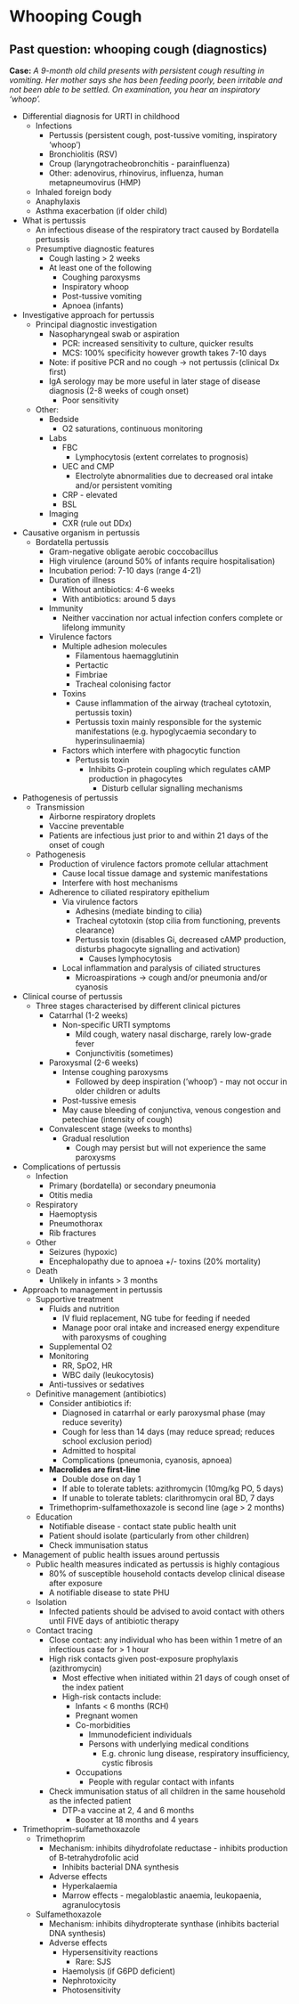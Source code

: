 # Whooping Cough

## Past question: **whooping cough** (diagnostics)

**Case:** *A 9-month old child presents with persistent cough resulting in vomiting. Her mother says she has been feeding poorly, been irritable and not been able to be settled. On examination, you hear an inspiratory ‘whoop’.*

- Differential diagnosis for URTI in childhood
    - Infections
        - Pertussis (persistent cough, post-tussive vomiting, inspiratory ‘whoop’)
        - Bronchiolitis (RSV)
        - Croup (laryngotracheobronchitis - parainfluenza)
        - Other: adenovirus, rhinovirus, influenza, human metapneumovirus (HMP)
    - Inhaled foreign body
    - Anaphylaxis
    - Asthma exacerbation (if older child)
- What is pertussis
    - An infectious disease of the respiratory tract caused by Bordatella pertussis
    - Presumptive diagnostic features
        - Cough lasting > 2 weeks
        - At least one of the following
            - Coughing paroxysms
            - Inspiratory whoop
            - Post-tussive vomiting
            - Apnoea (infants)
- Investigative approach for pertussis
    - Principal diagnostic investigation
        - Nasopharyngeal swab or aspiration
            - PCR: increased sensitivity to culture, quicker results
            - MCS: 100% specificity however growth takes 7-10 days
        - Note: if positive PCR and no cough → not pertussis (clinical Dx first)
        - IgA serology may be more useful in later stage of disease diagnosis (2-8 weeks of cough onset)
            - Poor sensitivity
    - Other:
        - Bedside
            - O2 saturations, continuous monitoring
        - Labs
            - FBC
                - Lymphocytosis (extent correlates to prognosis)
            - UEC and CMP
                - Electrolyte abnormalities due to decreased oral intake and/or persistent vomiting
            - CRP - elevated
            - BSL
        - Imaging
            - CXR (rule out DDx)
- Causative organism in pertussis
    - Bordatella pertussis
        - Gram-negative obligate aerobic coccobacillus
        - High virulence (around 50% of infants require hospitalisation)
        - Incubation period: 7-10 days (range 4-21)
        - Duration of illness
            - Without antibiotics: 4-6 weeks
            - With antibiotics: around 5 days
        - Immunity
            - Neither vaccination nor actual infection confers complete or lifelong immunity
        - Virulence factors
            - Multiple adhesion molecules
                - Filamentous haemagglutinin
                - Pertactic
                - Fimbriae
                - Tracheal colonising factor
            - Toxins
                - Cause inflammation of the airway (tracheal cytotoxin, pertussis toxin)
                - Pertussis toxin mainly responsible for the systemic manifestations (e.g. hypoglycaemia secondary to hyperinsulinaemia)
            - Factors which interfere with phagocytic function
                - Pertussis toxin
                    - Inhibits G-protein coupling which regulates cAMP production in phagocytes
                        - Disturb cellular signalling mechanisms
- Pathogenesis of pertussis
    - Transmission
        - Airborne respiratory droplets
        - Vaccine preventable
        - Patients are infectious just prior to and within 21 days of the onset of cough
    - Pathogenesis
        - Production of virulence factors promote cellular attachment
            - Cause local tissue damage and systemic manifestations
            - Interfere with host mechanisms
        - Adherence to ciliated respiratory epithelium
            - Via virulence factors
                - Adhesins (mediate binding to cilia)
                - Tracheal cytotoxin (stop cilia from functioning, prevents clearance)
                - Pertussis toxin (disables Gi, decreased cAMP production, disturbs phagocyte signalling and activation)
                    - Causes lymphocytosis
            - Local inflammation and paralysis of ciliated structures
                - Microaspirations → cough and/or pneumonia and/or cyanosis
- Clinical course of pertussis
    - Three stages characterised by different clinical pictures
        - Catarrhal (1-2 weeks)
            - Non-specific URTI symptoms
                - Mild cough, watery nasal discharge, rarely low-grade fever
                - Conjunctivitis (sometimes)
        - Paroxysmal (2-6 weeks)
            - Intense coughing paroxysms
                - Followed by deep inspiration (’whoop’) - may not occur in older children or adults
            - Post-tussive emesis
            - May cause bleeding of conjunctiva, venous congestion and petechiae (intensity of cough)
        - Convalescent stage (weeks to months)
            - Gradual resolution
                - Cough may persist but will not experience the same paroxysms
- Complications of pertussis
    - Infection
        - Primary (bordatella) or secondary pneumonia
        - Otitis media
    - Respiratory
        - Haemoptysis
        - Pneumothorax
        - Rib fractures
    - Other
        - Seizures (hypoxic)
        - Encephalopathy due to apnoea +/- toxins (20% mortality)
    - Death
        - Unlikely in infants > 3 months
- Approach to management in pertussis
    - Supportive treatment
        - Fluids and nutrition
            - IV fluid replacement, NG tube for feeding if needed
            - Manage poor oral intake and increased energy expenditure with paroxysms of coughing
        - Supplemental O2
        - Monitoring
            - RR, SpO2, HR
            - WBC daily (leukocytosis)
        - Anti-tussives or sedatives
    - Definitive management (antibiotics)
        - Consider antibiotics if:
            - Diagnosed in catarrhal or early paroxysmal phase (may reduce severity)
            - Cough for less than 14 days (may reduce spread; reduces school exclusion period)
            - Admitted to hospital
            - Complications (pneumonia, cyanosis, apnoea)
        - **Macrolides are first-line**
            - Double dose on day 1
            - If able to tolerate tablets: azithromycin (10mg/kg PO, 5 days)
            - If unable to tolerate tablets: clarithromycin oral BD, 7 days
        - Trimethoprim-sulfamethoxazole is second line (age > 2 months)
    - Education
        - Notifiable disease - contact state public health unit
        - Patient should isolate (particularly from other children)
        - Check immunisation status
- Management of public health issues around pertussis
    - Public health measures indicated as pertussis is highly contagious
        - 80% of susceptible household contacts develop clinical disease after exposure
        - A notifiable disease to state PHU
    - Isolation
        - Infected patients should be advised to avoid contact with others until FIVE days of antibiotic therapy
    - Contact tracing
        - Close contact: any individual who has been within 1 metre of an infectious case for > 1 hour
        - High risk contacts given post-exposure prophylaxis (azithromycin)
            - Most effective when initiated within 21 days of cough onset of the index patient
            - High-risk contacts include:
                - Infants < 6 months (RCH)
                - Pregnant women
                - Co-morbidities
                    - Immunodeficient individuals
                    - Persons with underlying medical conditions
                        - E.g. chronic lung disease, respiratory insufficiency, cystic fibrosis
                - Occupations
                    - People with regular contact with infants
        - Check immunisation status of all children in the same household as the infected patient
            - DTP-a vaccine at 2, 4 and 6 months
                - Booster at 18 months and 4 years
- Trimethoprim-sulfamethoxazole
    - Trimethoprim
        - Mechanism: inhibits dihydrofolate reductase - inhibits production of B-tetrahydrofolic acid
            - Inhibits bacterial DNA synthesis
        - Adverse effects
            - Hyperkalaemia
            - Marrow effects - megaloblastic anaemia, leukopaenia, agranulocytosis
    - Sulfamethoxazole
        - Mechanism: inhibits dihydropterate synthase (inhibits bacterial DNA synthesis)
        - Adverse effects
            - Hypersensitivity reactions
                - Rare: SJS
            - Haemolysis (if G6PD deficient)
            - Nephrotoxicity
            - Photosensitivity